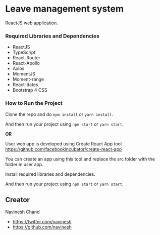 # Leave management system

ReactJS web application.

### Required Libraries and Dependencies

* ReactJS
* TypeScript
* React-Router
* React-Apollo
* Axios
* MomentJS
* Moment-range
* React-dates
* Bootstrap 4 CSS

### How to Run the Project

Clone the repo and do ```npm install``` or ```yarn install```.

And then run your project using ```npm start``` or ```yarn start```.

**OR**

User web app is developed using Create React App tool https://github.com/facebookincubator/create-react-app

You can create an app using this tool and replace the src folder with the folder in user app.

Install required libraries and dependencies.

And then run your project using ```npm start``` or ```yarn start```.

## Creator

Navinesh Chand
* https://twitter.com/navinesh
* https://github.com/navinesh
